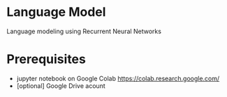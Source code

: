 # Language Model
Language modeling using Recurrent Neural Networks

# Prerequisites
- jupyter notebook on Google Colab https://colab.research.google.com/
- [optional] Google Drive acount
